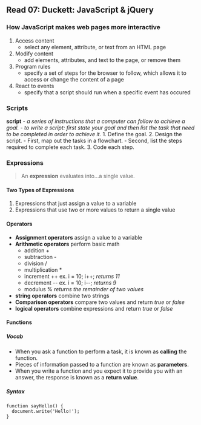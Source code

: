 ## Read 07: Duckett: JavaScript & jQuery

### How JavaScript makes web pages more interactive
1. Access content
    - select any element, attribute, or text from an HTML page
2. Modify content
    - add elements, attributes, and text to the page, or remove them
3. Program rules
    - specify a set of steps for the browser to follow, which allows it to access or change the content of a page
4. React to events
    - specify that a script should run when a specific event has occured
  
### Scripts

**script** - *a series of instructions that a computer can follow to achieve a goal.*
    - *to write a script: first state your goal and then list the task that need to be completed in order to achieve it.*
        1. Define the goal.
        2. Design the script.
           - First, map out the tasks in a flowchart.
           - Second, list the steps required to complete each task.
        3. Code each step.
 
### Expressions

> An **expression** evaluates into...a single value.

#### Two Types of Expressions
1. Expressions that just assign a value to a variable
2. Expressions that use two or more values to return a single value

#### Operators
- **Assignment operators** assign a value to a variable
- **Arithmetic operators** perform basic math
  - addition +
  - subtraction -
  - division /
  - multiplication *
  - increment ++ ex. i = 10; i++; *returns 11*
  - decrement -- ex. i = 10; i--; *returns 9*
  - modulus % *returns the remainder of two values*
- **string operators** combine two strings
- **Comparison operators** compare two values and return *true* or *false*
- **logical operators** combine expressions and return *true* or *false*

#### Functions

##### Vocab
- When you ask a function to perform a task, it is known as **calling** the function.
- Pieces of information passed to a function are known as **parameters**.
- When you write a function and you expect it to provide you with an answer, the response is known as a **return value**.

##### Syntax
    function sayHello() {
      document.write('Hello!');
    }

